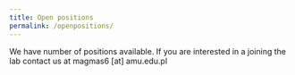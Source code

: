 ```yaml
---
title: Open positions
permalink: /openpositions/
---
```


We have number of positions available. If you are interested in a joining the lab contact us at magmas6 [at] amu.edu.pl
